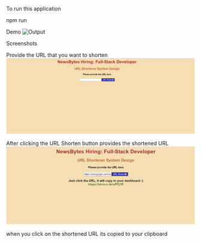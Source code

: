 To run this application

npm run

Demo
<img src='https://github.com/jamunashri/url_shortener_system/blob/main/public/video.gif' alt="Output">

Screenshots 

Provide the URL that you want to shorten
<img src='./public/s1.png' alt="Output 1">

After clicking the URL Shorten button provides the shortened URL
<img src='./public/s2.png' alt="Output 1">

when you click on the shortened URL its copied to your clipboard

